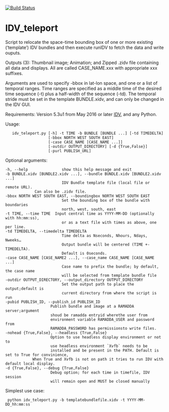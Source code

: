 [![Build Status](https://travis-ci.com/suvarchal/IDV_teleport.svg?branch=master)](https://travis-ci.com/suvarchal/IDV_teleport)
# IDV_teleport
Script to relocate the space-time bounding box of one or more existing (‘template’) IDV bundles and then execute runIDV to fetch the data and write ouputs.

Outputs (3): Thumbnail image; Animation; and Zipped .zidv file containing all data and displays. All are called CASE_NAME.xxx with appropriate xxx suffixes. 

Arguments are used to specify -bbox in lat-lon space, and one or a list of temporal ranges. Time ranges are specified as a middle time of the desired time sequence (-t) plus a half-width of the sequence (-td). The temporal stride must be set in the template BUNDLE.xidv, and can only be changed in the IDV GUI.

Requirements: Version 5.3u1 from May 2016 or later [IDV](http://www.unidata.ucar.edu/software/idv/nightly/), and any Python. 

Usage:

       idv_teleport.py [-h] -t TIME -b BUNDLE [BUNDLE ...] [-td TIMEDELTA]
                       [-bbox NORTH WEST SOUTH EAST]
                       [-case CASE_NAME [CASE_NAME ...]]
                       [-outdir OUTPUT_DIRECTORY] [-d {True,False}]
                       [-purl PUBLISH_URL]
      
      
Optional arguments:

	-h, --help               show this help message and exit
    -b BUNDLE.xidv [BUNDLE2.xidv ...], --bundle BUNDLE.xidv [BUNDLE2.xidv ...]
                             IDV Bundle template file (local file or remote URL).
				 Can also be .zidv file.
	-bbox NORTH WEST SOUTH EAST, --boundingbox NORTH WEST SOUTH EAST
                             Set the bounding box of the bundle with boundaries
                             north, west, south, east
	-t TIME, --time TIME  Input central time as YYYY-MM-DD (optionally with hh:mm:ss),
                             or as a text file with times as above, one per line.						 
	-td TIMEDELTA, --timedelta TIMEDELTA
                             Time delta as Nseconds, Nhours, Ndays, Nweeks…
                             Output bundle will be centered (TIME +- TIMEDELTA).
                             Default is 0seconds. 
	-case CASE_NAME [CASE_NAME2 ...], --case_name CASE_NAME [CASE_NAME ...]
                             Case name to prefix the bundle; by default, the case name
                             will be selected from template bundle file
	-outdir OUTPUT_DIRECTORY, --output_directory OUTPUT_DIRECTORY
                             Set the output path to place the output;default is
                             current directory from where the script is run
	-pubid PUBLISH_ID, --publish_id PUBLISH_ID
                        Publish bundle and image at a RAMADDA server;argument
                        shoud be ramadda entryid wherethe user from
                        environment variable RAMADDA_USER and password from
                        RAMADDA_PASSWORD has permissionsto write files.
	-nohead {True,False}, --headless {True,False}
                        Option to use headless display environment or not to
                        use headless environment `Xvfb` needs to be
                        installed and be present in the PATH. Default is set to True for convinience,
			    When True and Xvfb is not on path it tries to run IDV with default local display.
	-d {True,False}, --debug {True,False}
                        Debug option; for each time in timefile, IDV session
                        will remain open and MUST be closed manually


Simplest use case: 

     python idv_teleport.py -b templatebundlefile.xidv -t YYYY-MM-DD_hh:mm:ss
